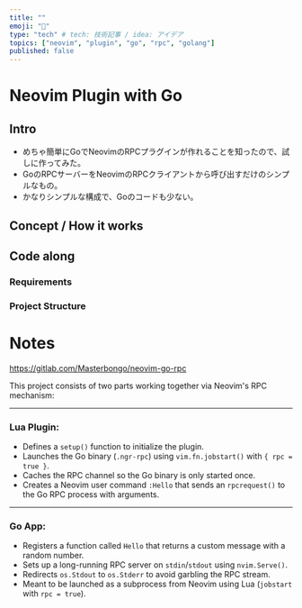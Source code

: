 ```yaml
---
title: ""
emoji: "📘"
type: "tech" # tech: 技術記事 / idea: アイデア
topics: ["neovim", "plugin", "go", "rpc", "golang"]
published: false
---
```


# Neovim Plugin with Go

## Intro
- めちゃ簡単にGoでNeovimのRPCプラグインが作れることを知ったので、試しに作ってみた。
- GoのRPCサーバーをNeovimのRPCクライアントから呼び出すだけのシンプルなもの。
- かなりシンプルな構成で、Goのコードも少ない。

## Concept / How it works

## Code along

### Requirements

### Project Structure


# Notes

https://gitlab.com/Masterbongo/neovim-go-rpc

This project consists of two parts working together via Neovim's RPC mechanism:

---

### Lua Plugin:
- Defines a `setup()` function to initialize the plugin.
- Launches the Go binary (`.ngr-rpc`) using `vim.fn.jobstart()` with `{ rpc = true }`.
- Caches the RPC channel so the Go binary is only started once.
- Creates a Neovim user command `:Hello` that sends an `rpcrequest()` to the Go RPC process with arguments.

---

### Go App:
- Registers a function called `Hello` that returns a custom message with a random number.
- Sets up a long-running RPC server on `stdin`/`stdout` using `nvim.Serve()`.
- Redirects `os.Stdout` to `os.Stderr` to avoid garbling the RPC stream.
- Meant to be launched as a subprocess from Neovim using Lua (`jobstart` with `rpc = true`).
